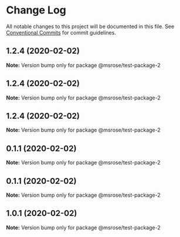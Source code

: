 # Change Log

All notable changes to this project will be documented in this file.
See [Conventional Commits](https://conventionalcommits.org) for commit guidelines.

## 1.2.4 (2020-02-02)

**Note:** Version bump only for package @msrose/test-package-2





## 1.2.4 (2020-02-02)

**Note:** Version bump only for package @msrose/test-package-2





## 1.2.4 (2020-02-02)

**Note:** Version bump only for package @msrose/test-package-2





## 0.1.1 (2020-02-02)

**Note:** Version bump only for package @msrose/test-package-2





## 0.1.1 (2020-02-02)

**Note:** Version bump only for package @msrose/test-package-2





## 1.0.1 (2020-02-02)

**Note:** Version bump only for package @msrose/test-package-2
